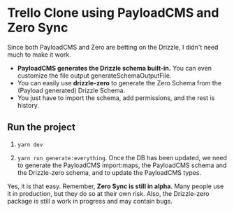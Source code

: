 # Trello Clone using PayloadCMS and Zero Sync

Since both PayloadCMS and Zero are betting on the Drizzle, I didn't need much to make it work.

- **PayloadCMS generates the Drizzle schema built-in.** You can even customize the file output generateSchemaOutputFile.
- You can easily use **drizzle-zero** to generate the Zero Schema from the (Payload generated) Drizzle Schema.
- You just have to import the schema, add permissions, and the rest is history.

## Run the project
1. `yarn dev`

2. `yarn run generate:everything`. Once the DB has been updated, we need to generate the PayloadCMS import:maps, the PayloadCMS schema and the Drizzle-zero schema, and to update the PayloadCMS types.

Yes, it is that easy. Remember, **Zero Sync is still in alpha**. Many people use it in production, but they do so at their own risk. Also, the Drizzle-zero package is still a work in progress and may contain bugs.
